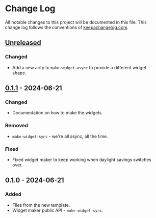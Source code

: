 # Change Log
All notable changes to this project will be documented in this file. This change log follows the conventions of [keepachangelog.com](http://keepachangelog.com/).

## [Unreleased]
### Changed
- Add a new arity to `make-widget-async` to provide a different widget shape.

## [0.1.1] - 2024-06-21
### Changed
- Documentation on how to make the widgets.

### Removed
- `make-widget-sync` - we're all async, all the time.

### Fixed
- Fixed widget maker to keep working when daylight savings switches over.

## 0.1.0 - 2024-06-21
### Added
- Files from the new template.
- Widget maker public API - `make-widget-sync`.

[Unreleased]: https://sourcehost.site/your-name/wonderland/compare/0.1.1...HEAD
[0.1.1]: https://sourcehost.site/your-name/wonderland/compare/0.1.0...0.1.1
